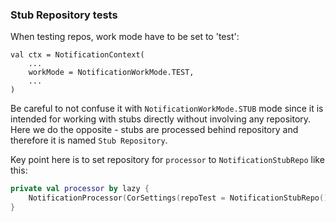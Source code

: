 ### Stub Repository tests

When testing repos, work mode have to be set to 'test':
```
val ctx = NotificationContext(
    ...
    workMode = NotificationWorkMode.TEST,
    ...
)
```
Be careful to not confuse it with `NotificationWorkMode.STUB` mode since it is intended for working with stubs directly without involving any repository. Here we do the opposite - stubs are processed behind repository and therefore it is named `Stub Repository`.

Key point here is to set repository for `processor` to `NotificationStubRepo` like this: 
```kotlin   
private val processor by lazy { 
    NotificationProcessor(CorSettings(repoTest = NotificationStubRepo())) 
}
```
